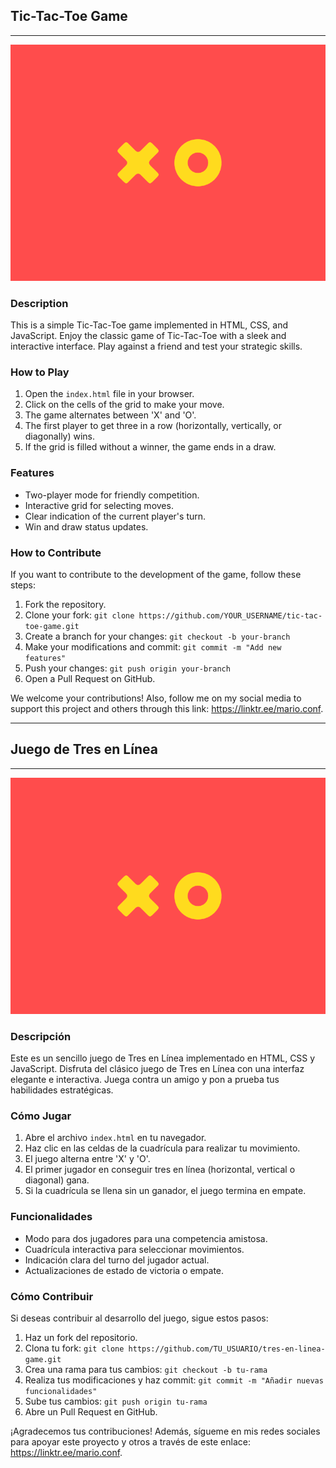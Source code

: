 ## Tic-Tac-Toe Game

---

![Tic-Tac-Toe](/src/main.png)

### Description

This is a simple Tic-Tac-Toe game implemented in HTML, CSS, and JavaScript. Enjoy the classic game of Tic-Tac-Toe with a sleek and interactive interface. Play against a friend and test your strategic skills.

### How to Play

1. Open the `index.html` file in your browser.
2. Click on the cells of the grid to make your move.
3. The game alternates between 'X' and 'O'.
4. The first player to get three in a row (horizontally, vertically, or diagonally) wins.
5. If the grid is filled without a winner, the game ends in a draw.

### Features

- Two-player mode for friendly competition.
- Interactive grid for selecting moves.
- Clear indication of the current player's turn.
- Win and draw status updates.

### How to Contribute

If you want to contribute to the development of the game, follow these steps:

1. Fork the repository.
2. Clone your fork: `git clone https://github.com/YOUR_USERNAME/tic-tac-toe-game.git`
3. Create a branch for your changes: `git checkout -b your-branch`
4. Make your modifications and commit: `git commit -m "Add new features"`
5. Push your changes: `git push origin your-branch`
6. Open a Pull Request on GitHub.

We welcome your contributions! Also, follow me on my social media to support this project and others through this link: https://linktr.ee/mario.conf.

---

## Juego de Tres en Línea

---

![Tres en Línea](/src/main.png)

### Descripción

Este es un sencillo juego de Tres en Línea implementado en HTML, CSS y JavaScript. Disfruta del clásico juego de Tres en Línea con una interfaz elegante e interactiva. Juega contra un amigo y pon a prueba tus habilidades estratégicas.

### Cómo Jugar

1. Abre el archivo `index.html` en tu navegador.
2. Haz clic en las celdas de la cuadrícula para realizar tu movimiento.
3. El juego alterna entre 'X' y 'O'.
4. El primer jugador en conseguir tres en línea (horizontal, vertical o diagonal) gana.
5. Si la cuadrícula se llena sin un ganador, el juego termina en empate.

### Funcionalidades

- Modo para dos jugadores para una competencia amistosa.
- Cuadrícula interactiva para seleccionar movimientos.
- Indicación clara del turno del jugador actual.
- Actualizaciones de estado de victoria o empate.

### Cómo Contribuir

Si deseas contribuir al desarrollo del juego, sigue estos pasos:

1. Haz un fork del repositorio.
2. Clona tu fork: `git clone https://github.com/TU_USUARIO/tres-en-linea-game.git`
3. Crea una rama para tus cambios: `git checkout -b tu-rama`
4. Realiza tus modificaciones y haz commit: `git commit -m "Añadir nuevas funcionalidades"`
5. Sube tus cambios: `git push origin tu-rama`
6. Abre un Pull Request en GitHub.

¡Agradecemos tus contribuciones! Además, sígueme en mis redes sociales para apoyar este proyecto y otros a través de este enlace: https://linktr.ee/mario.conf.
